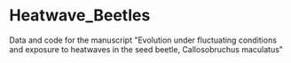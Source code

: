 # Heatwave_Beetles
Data and code for the manuscript "Evolution under fluctuating conditions and exposure to heatwaves in the seed beetle, Callosobruchus maculatus"
